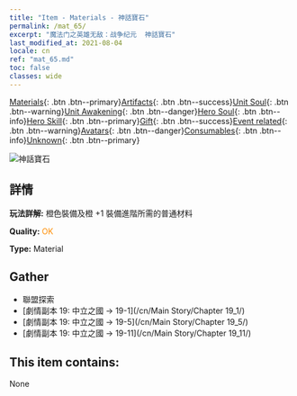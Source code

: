 ```yaml
---
title: "Item - Materials - 神話寶石"
permalink: /mat_65/
excerpt: "魔法门之英雄无敌：战争纪元  神話寶石"
last_modified_at: 2021-08-04
locale: cn
ref: "mat_65.md"
toc: false
classes: wide
---
```

 [Materials](/ItemsCN/){: .btn .btn--primary}[Artifacts](/ItemsCN/Artifacts/){: .btn .btn--success}[Unit Soul](/ItemsCN/UnitSoul/){: .btn .btn--warning}[Unit Awakening](/ItemsCN/UnitAwakening/){: .btn .btn--danger}[Hero Soul](/ItemsCN/HeroSoul/){: .btn .btn--info}[Hero Skill](/ItemsCN/HeroSkill/){: .btn .btn--primary}[Gift](/ItemsCN/Gift/){: .btn .btn--success}[Event related](/ItemsCN/Events/){: .btn .btn--warning}[Avatars](/ItemsCN/Avatars/){: .btn .btn--danger}[Consumables](/ItemsCN/Consumables/){: .btn .btn--info}[Unknown](/ItemsCN/Unknown/){: .btn .btn--primary}

 ![神話寶石](/images/t/i_cailiao_baoshi3.png)

## 詳情
 **玩法詳解:** 橙色裝備及橙 +1 裝備進階所需的普通材料

 **Quality:** <span style="color: #FF8C00">OK</span>

 **Type:** Material

## Gather

*    聯盟探索 
*    [劇情副本 19: 中立之國 -> 19-1](/cn/Main Story/Chapter 19_1/) 
*    [劇情副本 19: 中立之國 -> 19-5](/cn/Main Story/Chapter 19_5/) 
*    [劇情副本 19: 中立之國 -> 19-11](/cn/Main Story/Chapter 19_11/) 

## This item contains:

  None

